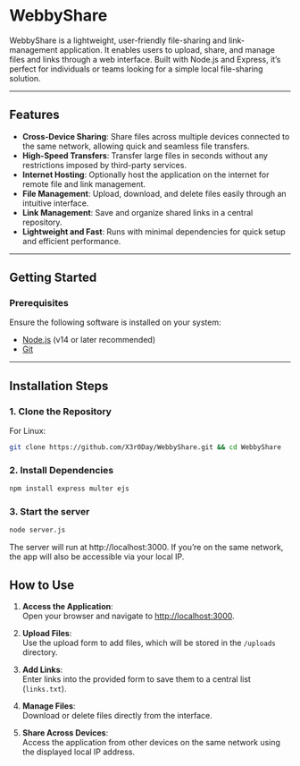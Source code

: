 # **WebbyShare**  
WebbyShare is a lightweight, user-friendly file-sharing and link-management application. It enables users to upload, share, and manage files and links through a web interface. Built with Node.js and Express, it’s perfect for individuals or teams looking for a simple local file-sharing solution.

---

## **Features**
- **Cross-Device Sharing**: Share files across multiple devices connected to the same network, allowing quick and seamless file transfers.
- **High-Speed Transfers**: Transfer large files in seconds without any restrictions imposed by third-party services.
- **Internet Hosting**: Optionally host the application on the internet for remote file and link management.
- **File Management**: Upload, download, and delete files easily through an intuitive interface.
- **Link Management**: Save and organize shared links in a central repository.
- **Lightweight and Fast**: Runs with minimal dependencies for quick setup and efficient performance.

---

## **Getting Started**


### **Prerequisites**
Ensure the following software is installed on your system:
- [Node.js](https://nodejs.org/) (v14 or later recommended)
- [Git](https://git-scm.com/)

---

## **Installation Steps**

### **1. Clone the Repository**
For Linux:
```bash
git clone https://github.com/X3r0Day/WebbyShare.git && cd WebbyShare
```

### **2. Install Dependencies**
```bash
npm install express multer ejs
```

### **3. Start the server**

```bash
node server.js
```
The server will run at http://localhost:3000. If you’re on the same network, the app will also be accessible via your local IP.
## **How to Use**
1. **Access the Application**:  
   Open your browser and navigate to [http://localhost:3000](http://localhost:3000).
   
2. **Upload Files**:  
   Use the upload form to add files, which will be stored in the `/uploads` directory.
   
3. **Add Links**:  
   Enter links into the provided form to save them to a central list (`links.txt`).

4. **Manage Files**:  
   Download or delete files directly from the interface.

5. **Share Across Devices**:  
   Access the application from other devices on the same network using the displayed local IP address.
